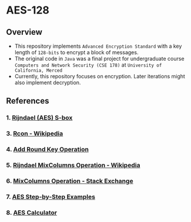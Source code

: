 # AES-128

## Overview 
- This repository implements `Advanced Encryption Standard` with a key length of `128-bits` to encrypt a block of messages.
- The original code in `Java` was a final project for undergraduate course `Computers and Network Security (CSE 178)` at `University of California, Merced`
- Currently, this repository focuses on encryption. Later iterations might also implement decryption.

## References
### 1. [Rijndael (AES) S-box](http://www.samiam.org/s-box.html)
### 3. [Rcon - Wikipedia](https://en.wikipedia.org/wiki/Rijndael_key_schedule#Rcon)
### 4. [Add Round Key Operation](http://aescryptography.blogspot.com/2012/05/addroundkey-step.html)
### 5. [Rijndael MixColumns Operation - Wikipedia](https://en.wikipedia.org/wiki/Rijndael_MixColumns)
### 6. [MixColumns Operation - Stack Exchange](https://crypto.stackexchange.com/questions/2402/how-to-solve-mixcolumns)
### 7. [AES Step-by-Step Examples](https://kavaliro.com/wp-content/uploads/2014/03/AES.pdf)
### 8. [AES Calculator](http://testprotect.com/appendix/AEScalc)
